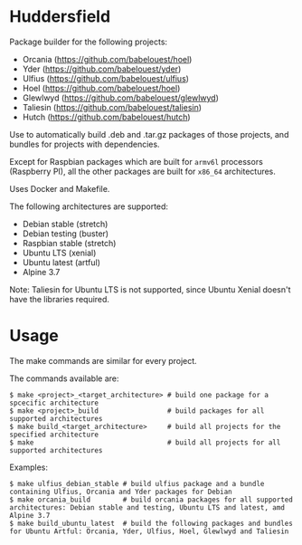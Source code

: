 # Huddersfield

Package builder for the following projects:
- Orcania (https://github.com/babelouest/hoel)
- Yder (https://github.com/babelouest/yder)
- Ulfius (https://github.com/babelouest/ulfius)
- Hoel (https://github.com/babelouest/hoel)
- Glewlwyd (https://github.com/babelouest/glewlwyd)
- Taliesin (https://github.com/babelouest/taliesin)
- Hutch (https://github.com/babelouest/hutch)

Use to automatically build .deb and .tar.gz packages of those projects, and bundles for projects with dependencies.

Except for Raspbian packages which are built for `armv6l` processors (Raspberry PI), all the other packages are built for `x86_64` architectures.

Uses Docker and Makefile.

The following architectures are supported:

- Debian stable (stretch)
- Debian testing (buster)
- Raspbian stable (stretch)
- Ubuntu LTS (xenial)
- Ubuntu latest (artful)
- Alpine 3.7

Note: Taliesin for Ubuntu LTS is not supported, since Ubuntu Xenial doesn't have the libraries required.

# Usage

The make commands are similar for every project.

The commands available are:

```shell
$ make <project>_<target_architecture> # build one package for a spcecific architecture
$ make <project>_build                 # build packages for all supported architectures
$ make build_<target_architecture>     # build all projects for the specified architecture
$ make                                 # build all projects for all supported architectures
```

Examples:

```shell
$ make ulfius_debian_stable # build ulfius package and a bundle containing Ulfius, Orcania and Yder packages for Debian
$ make orcania_build        # build orcania packages for all supported architectures: Debian stable and testing, Ubuntu LTS and latest, amd Alpine 3.7
$ make build_ubuntu_latest  # build the following packages and bundles for Ubuntu Artful: Orcania, Yder, Ulfius, Hoel, Glewlwyd and Taliesin
```
